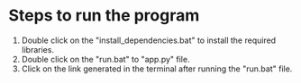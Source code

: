 # Steps to run the program

1. Double click on the "install_dependencies.bat" to install the required libraries.
2. Double click on the "run.bat" to "app.py" file.
3. Click on the link generated in the terminal after running the "run.bat" file.